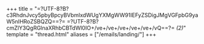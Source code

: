 +++
title = "=?UTF-8?B?c3RhdnJvcy5pbyBpcyBVbmlxdWUgYXMgWW91IEFyZSDigJMgVGFpbG9yaW5nIHRoZSBQZQ==?=
	=?UTF-8?B?cmZlY3QgRGlnaXRhbCBTdWl0IO+/ve+/ve+/ve+/ve+/ve+/vQ==?= <em>(2)</em>"
template = "thread.html"
aliases = ["/emails/landing/"]
+++

